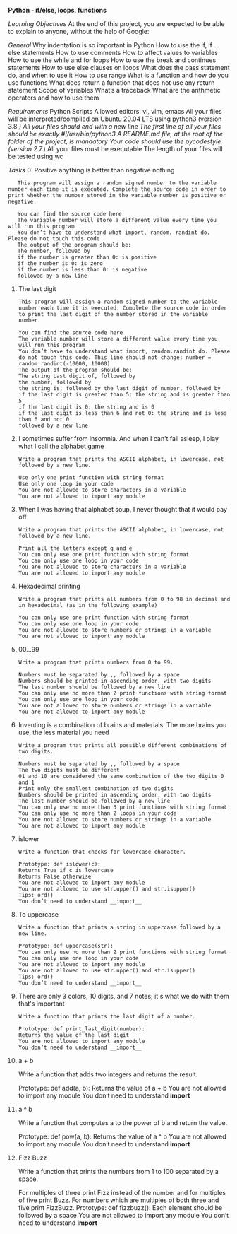 **Python - if/else, loops, functions**

*Learning Objectives*
At the end of this project, you are expected to be able to explain to anyone, without the help of Google:

*General*
Why indentation is so important in Python
How to use the if, if ... else statements
How to use comments
How to affect values to variables
How to use the while and for loops
How to use the break and continues statements
How to use else clauses on loops
What does the pass statement do, and when to use it
How to use range
What is a function and how do you use functions
What does return a function that does not use any return statement
Scope of variables
What’s a traceback
What are the arithmetic operators and how to use them

*Requirements*
Python Scripts
Allowed editors: vi, vim, emacs
All your files will be interpreted/compiled on Ubuntu 20.04 LTS using python3 (version 3.8.*)
All your files should end with a new line
The first line of all your files should be exactly #!/usr/bin/python3
A README.md file, at the root of the folder of the project, is mandatory
Your code should use the pycodestyle (version 2.7.*)
All your files must be executable
The length of your files will be tested using wc


*Tasks*
0. Positive anything is better than negative nothing

       This program will assign a random signed number to the variable number each time it is executed. Complete the source code in order to print whether the number stored in the variable number is positive or negative.

       You can find the source code here
       The variable number will store a different value every time you will run this program
       You don’t have to understand what import, random. randint do. Please do not touch this code
       The output of the program should be:
       The number, followed by
       if the number is greater than 0: is positive
       if the number is 0: is zero
       if the number is less than 0: is negative
       followed by a new line


1. The last digit

       This program will assign a random signed number to the variable number each time it is executed. Complete the source code in order to print the last digit of the number stored in the variable number.

       You can find the source code here
       The variable number will store a different value every time you will run this program
       You don’t have to understand what import, random.randint do. Please do not touch this code. This line should not change: number = random.randint(-10000, 10000)
       The output of the program should be:
       The string Last digit of, followed by
       the number, followed by
       the string is, followed by the last digit of number, followed by
       if the last digit is greater than 5: the string and is greater than 5
       if the last digit is 0: the string and is 0
       if the last digit is less than 6 and not 0: the string and is less than 6 and not 0
       followed by a new line


2. I sometimes suffer from insomnia. And when I can't fall asleep, I play what I call the alphabet game

       Write a program that prints the ASCII alphabet, in lowercase, not followed by a new line.

       Use only one print function with string format
       Use only one loop in your code
       You are not allowed to store characters in a variable
       You are not allowed to import any module


3. When I was having that alphabet soup, I never thought that it would pay off

       Write a program that prints the ASCII alphabet, in lowercase, not followed by a new line.

       Print all the letters except q and e
       You can only use one print function with string format
       You can only use one loop in your code
       You are not allowed to store characters in a variable
       You are not allowed to import any module


4. Hexadecimal printing

       Write a program that prints all numbers from 0 to 98 in decimal and in hexadecimal (as in the following example)

       You can only use one print function with string format
       You can only use one loop in your code
       You are not allowed to store numbers or strings in a variable
       You are not allowed to import any module


5. 00...99

       Write a program that prints numbers from 0 to 99.

       Numbers must be separated by ,, followed by a space
       Numbers should be printed in ascending order, with two digits
       The last number should be followed by a new line
       You can only use no more than 2 print functions with string format
       You can only use one loop in your code
       You are not allowed to store numbers or strings in a variable
       You are not allowed to import any module


6. Inventing is a combination of brains and materials. The more brains you use, the less material you need

       Write a program that prints all possible different combinations of two digits.

       Numbers must be separated by ,, followed by a space
       The two digits must be different
       01 and 10 are considered the same combination of the two digits 0 and 1
       Print only the smallest combination of two digits
       Numbers should be printed in ascending order, with two digits
       The last number should be followed by a new line
       You can only use no more than 3 print functions with string format
       You can only use no more than 2 loops in your code
       You are not allowed to store numbers or strings in a variable
       You are not allowed to import any module


7. islower

       Write a function that checks for lowercase character.

       Prototype: def islower(c):
       Returns True if c is lowercase
       Returns False otherwise
       You are not allowed to import any module
       You are not allowed to use str.upper() and str.isupper()
       Tips: ord()
       You don’t need to understand __import__


8. To uppercase

       Write a function that prints a string in uppercase followed by a new line.

       Prototype: def uppercase(str):
       You can only use no more than 2 print functions with string format
       You can only use one loop in your code
       You are not allowed to import any module
       You are not allowed to use str.upper() and str.isupper()
       Tips: ord()
       You don’t need to understand __import__


9. There are only 3 colors, 10 digits, and 7 notes; it's what we do with them that's important

       Write a function that prints the last digit of a number.

       Prototype: def print_last_digit(number):
       Returns the value of the last digit
       You are not allowed to import any module
       You don’t need to understand __import__


10. a + b

       Write a function that adds two integers and returns the result.

       Prototype: def add(a, b):
       Returns the value of a + b
       You are not allowed to import any module
       You don’t need to understand __import__


11. a ^ b

       Write a function that computes a to the power of b and return the value.

       Prototype: def pow(a, b):
       Returns the value of a ^ b
       You are not allowed to import any module
       You don’t need to understand __import__


12. Fizz Buzz

       Write a function that prints the numbers from 1 to 100 separated by a space.

       For multiples of three print Fizz instead of the number and for multiples of five print Buzz.
       For numbers which are multiples of both three and five print FizzBuzz.
       Prototype: def fizzbuzz():
       Each element should be followed by a space
       You are not allowed to import any module
       You don’t need to understand __import__


